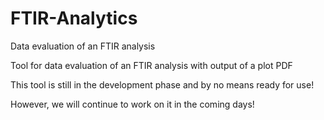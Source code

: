 # FTIR-Analytics
Data evaluation of an FTIR analysis


Tool for data evaluation of an FTIR analysis with output of a plot PDF

This tool is still in the development phase and by no means ready for use!

However, we will continue to work on it in the coming days!
